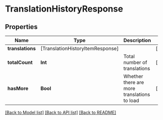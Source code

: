 # TranslationHistoryResponse

## Properties
Name | Type | Description | Notes
------------ | ------------- | ------------- | -------------
**translations** | [TranslationHistoryItemResponse] |  | [optional]
**totalCount** | **Int** | Total number of translations | [optional]
**hasMore** | **Bool** | Whether there are more translations to load | [optional]

[[Back to Model list]](../README.md#documentation-for-models) [[Back to API list]](../README.md#documentation-for-api-endpoints) [[Back to README]](../README.md)
